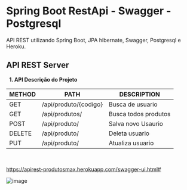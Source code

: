 
# Spring Boot RestApi  - Swagger - Postgresql #

API REST utilizando Spring Boot, JPA hibernate, Swagger, Postgresql e Heroku. 


## API REST Server ##

&nbsp;
**1. API Descrição do Projeto**

METHOD | PATH | DESCRIPTION 
------------|-----|------------
GET |    /api/produto/{codigo}| Busca de usuario 
GET |    /api/produtos/       | Busca todos produtos
POST |   /api/produto/        | Salva novo Usaurio 
DELETE | /api/produto/        | Deleta usuario 
PUT |    /api/produto/        | Atualiza usuario

&nbsp;

https://apirest-produtosmax.herokuapp.com/swagger-ui.html#

![image](https://user-images.githubusercontent.com/35000699/108603020-4df69f00-739d-11eb-9d64-ef43b02cae8e.png)


